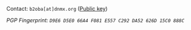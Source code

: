 Contact: `b2oba[at]dnmx.org` ([Public key](./key.asc))


_PGP Fingerprint: `D9E6 D5E0 66A4 F081 E557 C292 DA52 626D 15C0 888C`_
